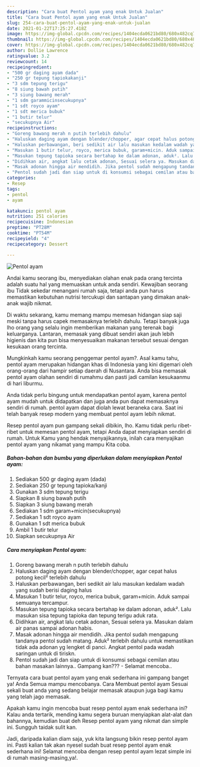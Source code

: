 ```yaml
---
description: "Cara buat Pentol ayam yang enak Untuk Jualan"
title: "Cara buat Pentol ayam yang enak Untuk Jualan"
slug: 254-cara-buat-pentol-ayam-yang-enak-untuk-jualan
date: 2021-01-22T17:25:27.418Z
image: https://img-global.cpcdn.com/recipes/1404ecda0621bd80/680x482cq70/pentol-ayam-foto-resep-utama.jpg
thumbnail: https://img-global.cpcdn.com/recipes/1404ecda0621bd80/680x482cq70/pentol-ayam-foto-resep-utama.jpg
cover: https://img-global.cpcdn.com/recipes/1404ecda0621bd80/680x482cq70/pentol-ayam-foto-resep-utama.jpg
author: Dollie Lawrence
ratingvalue: 3.2
reviewcount: 14
recipeingredient:
- "500 gr daging ayam dada"
- "250 gr tepung tapiokakanji"
- "3 sdm tepung terigu"
- "8 siung bawah putih"
- "3 siung bawang merah"
- "1 sdm garammicinsecukupnya"
- "1 sdt royco ayam"
- "1 sdt merica bubuk"
- "1 butir telur"
- "secukupnya Air"
recipeinstructions:
- "Goreng bawang merah n putih terlebih dahulu"
- "Haluskan daging ayam dengan blender/chopper, agar cepat halus potong kecil² terlebih dahulu"
- "Haluskan perbawangan, beri sedikit air lalu masukan kedalam wadah yang sudah berisi daging halus"
- "Masukan 1 butir telur, royco, merica bubuk, garam+micin. Aduk sampai semuanya tercampur."
- "Masukan tepung tapioka secara bertahap ke dalam adonan, aduk². Lalu masukan sisa tepung tapioka dan tepung terigu aduk rata."
- "Didihkan air, angkat lalu cetak adonan, Sesuai selera ya. Masukan dalam air panas sampai adonan habis."
- "Masak adonan hingga air mendidih. Jika pentol sudah mengapung tandanya pentol sudah matang. Aduk² terlebih dahulu untuk memastikan tidak ada adonan yg lengket di panci. Angkat pentol pada wadah saringan untuk di tiriskn."
- "Pentol sudah jadi dan siap untuk di konsumsi sebagai cemilan atau bahan masakan lainnya.. Gampang kan??? Selamat mencoba.."
categories:
- Resep
tags:
- pentol
- ayam

katakunci: pentol ayam 
nutrition: 251 calories
recipecuisine: Indonesian
preptime: "PT28M"
cooktime: "PT54M"
recipeyield: "4"
recipecategory: Dessert

---
```



![Pentol ayam](https://img-global.cpcdn.com/recipes/1404ecda0621bd80/680x482cq70/pentol-ayam-foto-resep-utama.jpg)

Andai kamu seorang ibu, menyediakan olahan enak pada orang tercinta adalah suatu hal yang memuaskan untuk anda sendiri. Kewajiban seorang ibu Tidak sekedar menangani rumah saja, tetapi anda pun harus memastikan kebutuhan nutrisi tercukupi dan santapan yang dimakan anak-anak wajib nikmat.

Di waktu  sekarang, kamu memang mampu memesan hidangan siap saji meski tanpa harus capek memasaknya terlebih dahulu. Tetapi banyak juga lho orang yang selalu ingin memberikan makanan yang terenak bagi keluarganya. Lantaran, memasak yang dibuat sendiri akan jauh lebih higienis dan kita pun bisa menyesuaikan makanan tersebut sesuai dengan kesukaan orang tercinta. 



Mungkinkah kamu seorang penggemar pentol ayam?. Asal kamu tahu, pentol ayam merupakan hidangan khas di Indonesia yang kini digemari oleh orang-orang dari hampir setiap daerah di Nusantara. Anda bisa memasak pentol ayam olahan sendiri di rumahmu dan pasti jadi camilan kesukaanmu di hari liburmu.

Anda tidak perlu bingung untuk mendapatkan pentol ayam, karena pentol ayam mudah untuk didapatkan dan juga anda pun dapat memasaknya sendiri di rumah. pentol ayam dapat diolah lewat beraneka cara. Saat ini telah banyak resep modern yang membuat pentol ayam lebih nikmat.

Resep pentol ayam pun gampang sekali dibikin, lho. Kamu tidak perlu ribet-ribet untuk memesan pentol ayam, tetapi Anda dapat menyiapkan sendiri di rumah. Untuk Kamu yang hendak menyajikannya, inilah cara menyajikan pentol ayam yang nikamat yang mampu Kita coba.

<!--inarticleads1-->

##### Bahan-bahan dan bumbu yang diperlukan dalam menyiapkan Pentol ayam:

1. Sediakan 500 gr daging ayam (dada)
1. Sediakan 250 gr tepung tapioka/kanji
1. Gunakan 3 sdm tepung terigu
1. Siapkan 8 siung bawah putih
1. Siapkan 3 siung bawang merah
1. Sediakan 1 sdm garam+micin(secukupnya)
1. Sediakan 1 sdt royco ayam
1. Gunakan 1 sdt merica bubuk
1. Ambil 1 butir telur
1. Siapkan secukupnya Air




<!--inarticleads2-->

##### Cara menyiapkan Pentol ayam:

1. Goreng bawang merah n putih terlebih dahulu
1. Haluskan daging ayam dengan blender/chopper, agar cepat halus potong kecil² terlebih dahulu
1. Haluskan perbawangan, beri sedikit air lalu masukan kedalam wadah yang sudah berisi daging halus
1. Masukan 1 butir telur, royco, merica bubuk, garam+micin. Aduk sampai semuanya tercampur.
1. Masukan tepung tapioka secara bertahap ke dalam adonan, aduk². Lalu masukan sisa tepung tapioka dan tepung terigu aduk rata.
1. Didihkan air, angkat lalu cetak adonan, Sesuai selera ya. Masukan dalam air panas sampai adonan habis.
1. Masak adonan hingga air mendidih. Jika pentol sudah mengapung tandanya pentol sudah matang. Aduk² terlebih dahulu untuk memastikan tidak ada adonan yg lengket di panci. Angkat pentol pada wadah saringan untuk di tiriskn.
1. Pentol sudah jadi dan siap untuk di konsumsi sebagai cemilan atau bahan masakan lainnya.. Gampang kan??? - Selamat mencoba..




Ternyata cara buat pentol ayam yang enak sederhana ini gampang banget ya! Anda Semua mampu mencobanya. Cara Membuat pentol ayam Sesuai sekali buat anda yang sedang belajar memasak ataupun juga bagi kamu yang telah jago memasak.

Apakah kamu ingin mencoba buat resep pentol ayam enak sederhana ini? Kalau anda tertarik, mending kamu segera buruan menyiapkan alat-alat dan bahannya, kemudian buat deh Resep pentol ayam yang nikmat dan simple ini. Sungguh taidak sulit kan. 

Jadi, daripada kalian diam saja, yuk kita langsung bikin resep pentol ayam ini. Pasti kalian tak akan nyesel sudah buat resep pentol ayam enak sederhana ini! Selamat mencoba dengan resep pentol ayam lezat simple ini di rumah masing-masing,ya!.

